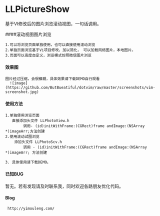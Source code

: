 # LLPictureShow
基于VI修改后的图片浏览滚动视图，一句话调用。

####滚动视图图片浏览

    1.可以将浏览页面单独使用，也可以直接使用滚动浏览
    2.单独页面浏览基于Vi项目修改，加以简化， 可以加载网络图片，本地图片。
    3.页面可以高度自定义，浏览模式仿照微信图片浏览

#### 效果图
    图片经过压缩，会很模糊，具体效果请下载DEMO自行观看
      ![image](https://github.com/ButBueatiful/dotvim/raw/master/screenshots/vim-screenshot.jpg)
#### 使用方法

    1.单独使用浏览页面   
       直接添加头文件 LLPhotoView.h     
            调用- (id)initWithFrame:(CGRect)frame andImage:(NSArray *)imageArr;方法创建
    2.使用滚动试图浏览
        添加头文件 LLPhotoScv.h
            调用 - (id)initWithFrame:(CGRect)frame andImage:(NSArray *)imageArr; 方法创建
            
    3. 具体使用请下载DEMO。
#### 已知BUG
  暂无。若有发现请及时联系我，同时欢迎各路朋友优化代码。
  
####  Blog
     http://yimouleng.com/     



